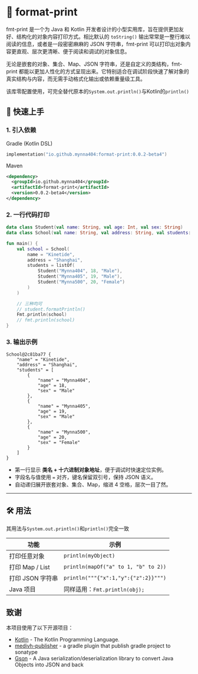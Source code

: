 # 🌿 format-print

fmt-print 是一个为 Java 和 Kotlin 开发者设计的小型实用库，旨在提供更加友好、结构化的对象内容打印方式。相比默认的 `toString()` 输出常常是一整行难以阅读的信息，或者是一段密密麻麻的 JSON 字符串，fmt-print 可以打印出对象内容更直观、层次更清晰、便于阅读和调试的对象信息。

无论是嵌套的对象、集合、Map、JSON 字符串，还是自定义的类结构，fmt-print 都能以更加人性化的方式呈现出来。它特别适合在调试阶段快速了解对象的真实结构与内容，而无需手动格式化输出或依赖重量级工具。

该库零配置使用，可完全替代原本的`System.out.println()`与Kotlin的`println()`


## 🚀 快速上手

### 1. 引入依赖

Gradle (Kotlin DSL)  
```kotlin
implementation("io.github.mynna404:format-print:0.0.2-beta4")
```

Maven  
```xml
<dependency>
  <groupId>io.github.mynna404</groupId>
  <artifactId>format-print</artifactId>
  <version>0.0.2-beta4</version>
</dependency>
```

### 2. 一行代码打印

```kotlin
data class Student(val name: String, val age: Int, val sex: String)
data class School(val name: String, val address: String, val students: List<Student>)

fun main() {
    val school = School(
        name = "Kinetide",
        address = "Shanghai",
        students = listOf(
            Student("Mynna404", 18, "Male"),
            Student("Mynna405", 19, "Male"),
            Student("Mynna500", 20, "Female")
        )
    )

    // 三种均可
    // student.formatPrintln()
    Fmt.println(school)
    // fmt.println(school)
}
```

### 3. 输出示例

```
School@2c81ba77 {
    "name" = "Kinetide",
    "address" = "Shanghai",
    "students" = [
        {
            "name" = "Mynna404",
            "age" = 18,
            "sex" = "Male"
        },
        {
            "name" = "Mynna405",
            "age" = 19,
            "sex" = "Male"
        },
        {
            "name" = "Mynna500",
            "age" = 20,
            "sex" = "Female"
        }
    ]
}
```

- 第一行显示 **类名 + 十六进制对象地址**，便于调试时快速定位实例。  
- 字段名与值使用 `=` 对齐，键名保留双引号，保持 JSON 语义。  
- 自动递归展开嵌套对象、集合、Map，缩进 4 空格，层次一目了然。

---

## 🛠️ 用法
其用法与`System.out.println()`和`println()`完全一致

| 功能 | 示例 |
|---|---|
| 打印任意对象 | `println(myObject)` |
| 打印 Map / List | `println(mapOf("a" to 1, "b" to 2))` |
| 打印 JSON 字符串 | `println("""{"x":1,"y":{"z":2}}""")` |
| Java 项目 | 同样适用：`Fmt.println(obj);` |


## 致谢

本项目使用了以下开源项目：

- [Kotlin](https://github.com/JetBrains/kotlin) - The Kotlin Programming Language.
- [medivh-publisher](https://github.com/medivh-project/medivh-publisher) - a gradle plugin that publish gradle project to sonatype
- [Gson](https://github.com/google/gson) - A Java serialization/deserialization library to convert Java Objects into JSON and back
 
